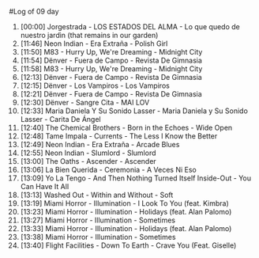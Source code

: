 #Log of 09 day

1. [00:00] Jorgestrada - LOS ESTADOS DEL ALMA - Lo que quedo de nuestro jardìn (that remains in our garden)
1. [11:46] Neon Indian - Era Extraña - Polish Girl
1. [11:50] M83 - Hurry Up, We're Dreaming - Midnight City
1. [11:54] Dënver - Fuera de Campo - Revista De Gimnasia
1. [11:58] M83 - Hurry Up, We're Dreaming - Midnight City
1. [12:13] Dënver - Fuera de Campo - Revista De Gimnasia
1. [12:15] Dënver - Los Vampiros - Los Vampiros
1. [12:21] Dënver - Fuera de Campo - Revista De Gimnasia
1. [12:30] Dënver - Sangre Cita - MAI LOV
1. [12:33] Maria Daniela Y Su Sonido Lasser - Maria Daniela y Su Sonido Lasser - Carita De Ángel
1. [12:40] The Chemical Brothers - Born in the Echoes - Wide Open
1. [12:48] Tame Impala - Currents - The Less I Know the Better
1. [12:49] Neon Indian - Era Extraña - Arcade Blues
1. [12:55] Neon Indian - Slumlord - Slumlord
1. [13:00] The Oaths - Ascender - Ascender
1. [13:06] La Bien Querida - Ceremonia - A Veces Ni Eso
1. [13:09] Yo La Tengo - And Then Nothing Turned Itself Inside-Out - You Can Have It All
1. [13:13] Washed Out - Within and Without - Soft
1. [13:19] Miami Horror - Illumination - I Look To You (feat. Kimbra)
1. [13:23] Miami Horror - Illumination - Holidays (feat. Alan Palomo)
1. [13:27] Miami Horror - Illumination - Sometimes
1. [13:33] Miami Horror - Illumination - Holidays (feat. Alan Palomo)
1. [13:38] Miami Horror - Illumination - Sometimes
1. [13:40] Flight Facilities - Down To Earth - Crave You (Feat. Giselle)
